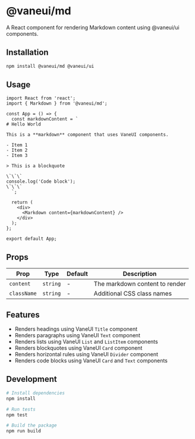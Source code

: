 # @vaneui/md

A React component for rendering Markdown content using @vaneui/ui components.

## Installation

```bash
npm install @vaneui/md @vaneui/ui
```

## Usage

```tsx
import React from 'react';
import { Markdown } from '@vaneui/md';

const App = () => {
  const markdownContent = `
# Hello World

This is a **markdown** component that uses VaneUI components.

- Item 1
- Item 2
- Item 3

> This is a blockquote

\`\`\`
console.log('Code block');
\`\`\`
  `;

  return (
    <div>
      <Markdown content={markdownContent} />
    </div>
  );
};

export default App;
```

## Props

| Prop | Type | Default | Description |
|------|------|---------|-------------|
| `content` | `string` | - | The markdown content to render |
| `className` | `string` | - | Additional CSS class names |

## Features

- Renders headings using VaneUI `Title` component
- Renders paragraphs using VaneUI `Text` component
- Renders lists using VaneUI `List` and `ListItem` components
- Renders blockquotes using VaneUI `Card` component
- Renders horizontal rules using VaneUI `Divider` component
- Renders code blocks using VaneUI `Card` and `Text` components

## Development

```bash
# Install dependencies
npm install

# Run tests
npm test

# Build the package
npm run build
```